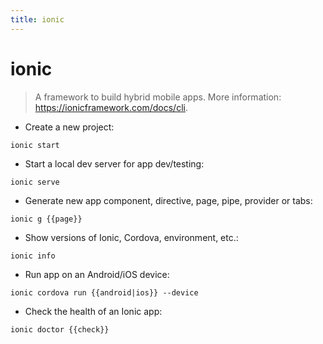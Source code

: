 ```yaml
---
title: ionic
---
```

# ionic

> A framework to build hybrid mobile apps.
> More information: <https://ionicframework.com/docs/cli>.

- Create a new project:

`ionic start`

- Start a local dev server for app dev/testing:

`ionic serve`

- Generate new app component, directive, page, pipe, provider or tabs:

`ionic g {{page}}`

- Show versions of Ionic, Cordova, environment, etc.:

`ionic info`

- Run app on an Android/iOS device:

`ionic cordova run {{android|ios}} --device`

- Check the health of an Ionic app:

`ionic doctor {{check}}`
